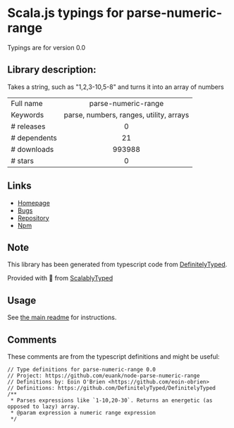 
# Scala.js typings for parse-numeric-range

Typings are for version 0.0

## Library description:
Takes a string, such as "1,2,3-10,5-8" and turns it into an array of numbers

|                    |                 |
| ------------------ | :-------------: |
| Full name          | parse-numeric-range |
| Keywords           | parse, numbers, ranges, utility, arrays |
| # releases         | 0 |
| # dependents       | 21 |
| # downloads        | 993988 |
| # stars            | 0 |

## Links
- [Homepage](https://github.com/euank/node-parse-numeric-range)
- [Bugs](https://github.com/euank/node-parse-numeric-range/issues)
- [Repository](https://github.com/euank/node-parse-numeric-range)
- [Npm](https://www.npmjs.com/package/parse-numeric-range)
    


## Note
This library has been generated from typescript code from [DefinitelyTyped](https://definitelytyped.org).

Provided with :purple_heart: from [ScalablyTyped](https://github.com/oyvindberg/ScalablyTyped)

## Usage
See [the main readme](../../readme.md) for instructions.

## Comments

These comments are from the typescript definitions and might be useful:
```
// Type definitions for parse-numeric-range 0.0
// Project: https://github.com/euank/node-parse-numeric-range
// Definitions by: Eoin O'Brien <https://github.com/eoin-obrien>
// Definitions: https://github.com/DefinitelyTyped/DefinitelyTyped
/**
 * Parses expressions like `1-10,20-30`. Returns an energetic (as opposed to lazy) array.
 * @param expression a numeric range expression
 */

```


